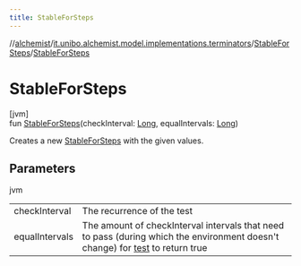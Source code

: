 ```yaml
---
title: StableForSteps
---
```

//[alchemist](../../../index.html)/[it.unibo.alchemist.model.implementations.terminators](../index.html)/[StableForSteps](index.html)/[StableForSteps](-stable-for-steps.html)



# StableForSteps



[jvm]\
fun [StableForSteps](-stable-for-steps.html)(checkInterval: [Long](https://kotlinlang.org/api/latest/jvm/stdlib/kotlin/-long/index.html), equalIntervals: [Long](https://kotlinlang.org/api/latest/jvm/stdlib/kotlin/-long/index.html))



Creates a new [StableForSteps](index.html) with the given values.



## Parameters


jvm

| | |
|---|---|
| checkInterval | The recurrence of the test |
| equalIntervals | The amount of checkInterval intervals that need to pass (during which the environment doesn't change) for [test](test.html) to return true |




